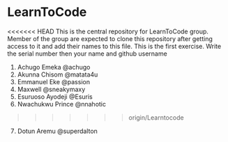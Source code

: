 # LearnToCode
<<<<<<< HEAD
This is the central repository for LearnToCode group.
Member of the group are expected to clone this repository after getting access to it and add their names to this file. This is the first exercise.
Write the serial number then your name and github username

1. Achugo Emeka		@achugo
2. Akunna Chisom 	@matata4u
3. Emmanuel Eke    @passion
4. Maxwell		@sneakymaxy
5. Esuruoso Ayodeji	@Esuris
6. Nwachukwu Prince @nnahotic
>>>>>>> origin/Learntocode
7. Dotun Aremu @superdalton